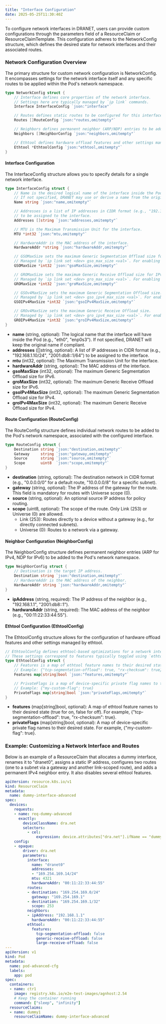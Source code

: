```yaml
---
title: "Interface Configuration"
date: 2025-05-25T11:30:40Z
---
```


To configure network interfaces in DRANET, users can provide custom configurations through the parameters field of a ResourceClaim or ResourceClaimTemplate. This configuration adheres to the NetworkConfig structure, which defines the desired state for network interfaces and their associated routes.

### Network Configuration Overview

The primary structure for custom network configuration is NetworkConfig. It encompasses settings for the network interface itself and any specific routes to be applied within the Pod's network namespace.

```go
type NetworkConfig struct {
	// Interface defines core properties of the network interface.
	// Settings here are typically managed by `ip link` commands.
	Interface InterfaceConfig `json:"interface"`

	// Routes defines static routes to be configured for this interface.
	Routes []RouteConfig `json:"routes,omitempty"`

	// Neighbors defines permanent neighbor (ARP/NDP) entries to be added for this interface.
	Neighbors []NeighborConfig `json:"neighbors,omitempty"`

	// Ethtool defines hardware offload features and other settings managed by `ethtool`.
	Ethtool *EthtoolConfig `json:"ethtool,omitempty"`
}
```

#### Interface Configuration

The InterfaceConfig structure allows you to specify details for a single network interface.

```go
type InterfaceConfig struct {
	// Name is the desired logical name of the interface inside the Pod (e.g., "net0", "eth_app").
	// If not specified, DRANET may use or derive a name from the original interface.
	Name string `json:"name,omitempty"`

	// Addresses is a list of IP addresses in CIDR format (e.g., "192.168.1.10/24")
	// to be assigned to the interface.
	Addresses []string `json:"addresses,omitempty"`

	// MTU is the Maximum Transmission Unit for the interface.
	MTU *int32 `json:"mtu,omitempty"`

	// HardwareAddr is the MAC address of the interface.
	HardwareAddr *string `json:"hardwareAddr,omitempty"`

	// GSOMaxSize sets the maximum Generic Segmentation Offload size for IPv6.
	// Managed by `ip link set <dev> gso_max_size <val>`. For enabling Big TCP.
	GSOMaxSize *int32 `json:"gsoMaxSize,omitempty"`

	// GROMaxSize sets the maximum Generic Receive Offload size for IPv6.
	// Managed by `ip link set <dev> gro_max_size <val>`. For enabling Big TCP.
	GROMaxSize *int32 `json:"groMaxSize,omitempty"`

	// GSOv4MaxSize sets the maximum Generic Segmentation Offload size.
	// Managed by `ip link set <dev> gso_ipv4_max_size <val>`. For enabling Big TCP.
	GSOIPv4MaxSize *int32 `json:"gsoIPv4MaxSize,omitempty"`

	// GROv4MaxSize sets the maximum Generic Receive Offload size.
	// Managed by `ip link set <dev> gro_ipv4_max_size <val>`. For enabling Big TCP.
	GROIPv4MaxSize *int32 `json:"groIPv4MaxSize,omitempty"`
}
```

* **name** (string, optional): The logical name that the interface will have inside the Pod (e.g., "eth0", "enp0s3"). If not specified, DRANET will keep the original name if compliant.
* **addresses** ([]string, optional): A list of IP addresses in CIDR format (e.g., "192.168.1.10/24", "2001:db8::1/64") to be assigned to the interface.
* **mtu** (int32, optional): The Maximum Transmission Unit for the interface.
* **hardwareAddr** (string, optional): The MAC address of the interface.
* **gsoMaxSize** (int32, optional): The maximum Generic Segmentation Offload size for IPv6.
* **groMaxSize** (int32, optional): The maximum Generic Receive Offload size for IPv6.
* **gsoIPv4MaxSize** (int32, optional): The maximum Generic Segmentation Offload size for IPv4.
* **groIPv4MaxSize** (int32, optional): The maximum Generic Receive Offload size for IPv4.

#### Route Configuration (RouteConfig)

The RouteConfig structure defines individual network routes to be added to the Pod's network namespace, associated with the configured interface.

```go
type RouteConfig struct {
	Destination string `json:"destination,omitempty"`
	Gateway     string `json:"gateway,omitempty"`
	Source      string `json:"source,omitempty"`
	Scope       uint8  `json:"scope,omitempty"`
}
```

* **destination** (string, optional): The destination network in CIDR format (e.g., "0.0.0.0/0" for a default route, "10.0.0.0/8" for a specific subnet).  
* **gateway** (string, optional): The IP address of the gateway for the route. This field is mandatory for routes with Universe scope (0).  
* **source** (string, optional): An optional source IP address for policy routing.  
* **scope** (uint8, optional): The scope of the route. Only Link (253) or Universe (0) are allowed.  
  * Link (253): Routes directly to a device without a gateway (e.g., for directly connected subnets).  
  * Universe (0): Routes to a network via a gateway.
 
#### Neighbor Configuration (NeighborConfig)

The NeighborConfig structure defines permanent neighbor entries (ARP for IPv4, NDP for IPv6) to be added to the Pod's network namespace.

```go
type NeighborConfig struct {
	// Destination is the target IP address.
	Destination string `json:"destination,omitempty"`
	// HardwareAddr is the MAC address of the neighbor.
	HardwareAddr string `json:"hardwareAddr,omitempty"`
}
```

* **ipAddress** (string, required): The IP address of the neighbor (e.g., "192.168.1.1", "2001:db8::1").
* **hardwareAddr** (string, required): The MAC address of the neighbor (e.g., "00:11:22:33:44:55").

#### Ethtool Configuration (EthtoolConfig)

The EthtoolConfig structure allows for the configuration of hardware offload features and other settings managed by ethtool.

```go
// EthtoolConfig defines ethtool-based optimizations for a network interface.
// These settings correspond to features typically toggled using `ethtool -K <dev> <feature> on|off`.
type EthtoolConfig struct {
	// Features is a map of ethtool feature names to their desired state (true for on, false for off).
	// Example: {"tcp-segmentation-offload": true, "rx-checksum": true}
	Features map[string]bool `json:"features,omitempty"`

	// PrivateFlags is a map of device-specific private flag names to their desired state.
	// Example: {"my-custom-flag": true}
	PrivateFlags map[string]bool `json:"privateFlags,omitempty"`
}
```

* **features** (map[string]bool, optional): A map of ethtool feature names to their desired state (true for on, false for off). For example, {"tcp-segmentation-offload": true, "rx-checksum": true}.
* **privateFlags** (map[string]bool, optional): A map of device-specific private flag names to their desired state. For example, {"my-custom-flag": true}.

### Example: Customizing a Network Interface and Routes

Below is an example of a ResourceClaim that allocates a dummy interface, renames it to "dranet0", assigns a static IP address, configures two routes (one to a subnet via a gateway and another link-scoped route), and adds a permanent IPv4 neighbor entry. It also disables several ethtool features.

```yaml
apiVersion: resource.k8s.io/v1
kind: ResourceClaim
metadata:
  name: dummy-interface-advanced
spec:
  devices:
    requests:
    - name: req-dummy-advanced
      exactly:
        deviceClassName: dra.net
        selectors:
          - cel:
              expression: device.attributes["dra.net"].ifName == "dummy3"
    config:
    - opaque:
        driver: dra.net
        parameters:
          interface:
            name: "dranet0"
            addresses:
            - "169.254.169.14/24"
            mtu: 4321
            hardwareAddr: "00:11:22:33:44:55"
          routes:
          - destination: "169.254.169.0/24"
            gateway: "169.254.169.1"
          - destination: "169.254.169.1/32"
            scope: 253
          neighbors:
          - ipAddress: "192.168.1.1"
            hardwareAddr: "00:11:22:33:44:55"
          ethtool:
            features:
              tcp-segmentation-offload: false
              generic-receive-offload: false
              large-receive-offload: false
---
apiVersion: v1
kind: Pod
metadata:
  name: pod-advanced-cfg
  labels:
    app: pod
spec:
  containers:
  - name: ctr1
    image: registry.k8s.io/e2e-test-images/agnhost:2.54
    # Keep the container running
    command: ["sleep", "infinity"]
  resourceClaims:
  - name: dummy1
    resourceClaimName: dummy-interface-advanced
```
